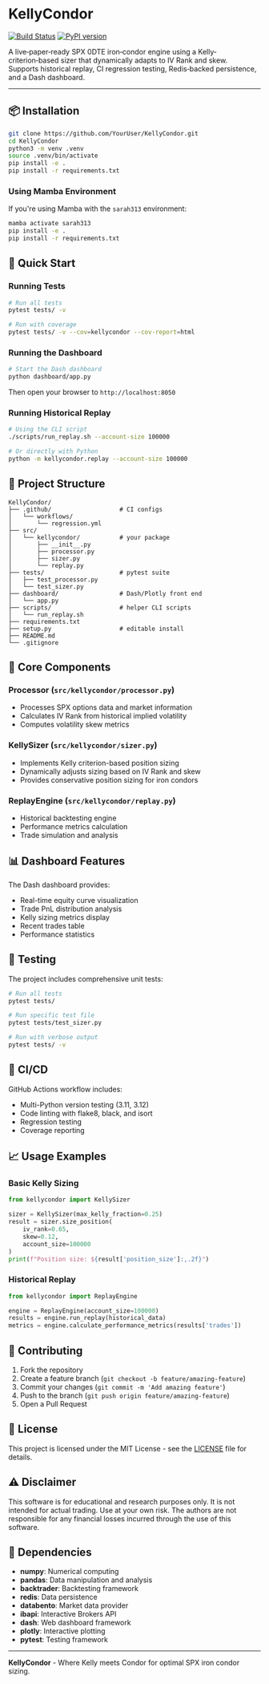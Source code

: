 # KellyCondor

[![Build Status](https://img.shields.io/github/workflow/status/YourUser/KellyCondor/Kelly%20Sizer%20Regression%20Test)](https://github.com/YourUser/KellyCondor/actions)
[![PyPI version](https://img.shields.io/pypi/v/kellycondor)](https://pypi.org/project/kellycondor)

A live‑paper‑ready SPX 0DTE iron‑condor engine using a Kelly‐criterion‑based sizer that dynamically adapts to IV Rank and skew.  
Supports historical replay, CI regression testing, Redis‐backed persistence, and a Dash dashboard.

---

## 📦 Installation

```bash
git clone https://github.com/YourUser/KellyCondor.git
cd KellyCondor
python3 -m venv .venv
source .venv/bin/activate
pip install -e .
pip install -r requirements.txt
```

### Using Mamba Environment

If you're using Mamba with the `sarah313` environment:

```bash
mamba activate sarah313
pip install -e .
pip install -r requirements.txt
```

## 🚀 Quick Start

### Running Tests

```bash
# Run all tests
pytest tests/ -v

# Run with coverage
pytest tests/ -v --cov=kellycondor --cov-report=html
```

### Running the Dashboard

```bash
# Start the Dash dashboard
python dashboard/app.py
```

Then open your browser to `http://localhost:8050`

### Running Historical Replay

```bash
# Using the CLI script
./scripts/run_replay.sh --account-size 100000

# Or directly with Python
python -m kellycondor.replay --account-size 100000
```

## 📁 Project Structure

```
KellyCondor/
├── .github/                   # CI configs
│   └── workflows/
│       └── regression.yml
├── src/
│   └── kellycondor/           # your package
│       ├── __init__.py
│       ├── processor.py
│       ├── sizer.py
│       └── replay.py
├── tests/                     # pytest suite
│   ├── test_processor.py
│   └── test_sizer.py
├── dashboard/                 # Dash/Plotly front end
│   └── app.py
├── scripts/                   # helper CLI scripts
│   └── run_replay.sh
├── requirements.txt
├── setup.py                   # editable install
├── README.md
└── .gitignore
```

## 🔧 Core Components

### Processor (`src/kellycondor/processor.py`)
- Processes SPX options data and market information
- Calculates IV Rank from historical implied volatility
- Computes volatility skew metrics

### KellySizer (`src/kellycondor/sizer.py`)
- Implements Kelly criterion-based position sizing
- Dynamically adjusts sizing based on IV Rank and skew
- Provides conservative position sizing for iron condors

### ReplayEngine (`src/kellycondor/replay.py`)
- Historical backtesting engine
- Performance metrics calculation
- Trade simulation and analysis

## 📊 Dashboard Features

The Dash dashboard provides:
- Real-time equity curve visualization
- Trade PnL distribution analysis
- Kelly sizing metrics display
- Recent trades table
- Performance statistics

## 🧪 Testing

The project includes comprehensive unit tests:

```bash
# Run all tests
pytest tests/

# Run specific test file
pytest tests/test_sizer.py

# Run with verbose output
pytest tests/ -v
```

## 🔄 CI/CD

GitHub Actions workflow includes:
- Multi-Python version testing (3.11, 3.12)
- Code linting with flake8, black, and isort
- Regression testing
- Coverage reporting

## 📈 Usage Examples

### Basic Kelly Sizing

```python
from kellycondor import KellySizer

sizer = KellySizer(max_kelly_fraction=0.25)
result = sizer.size_position(
    iv_rank=0.65,
    skew=0.12,
    account_size=100000
)
print(f"Position size: ${result['position_size']:,.2f}")
```

### Historical Replay

```python
from kellycondor import ReplayEngine

engine = ReplayEngine(account_size=100000)
results = engine.run_replay(historical_data)
metrics = engine.calculate_performance_metrics(results['trades'])
```

## 🤝 Contributing

1. Fork the repository
2. Create a feature branch (`git checkout -b feature/amazing-feature`)
3. Commit your changes (`git commit -m 'Add amazing feature'`)
4. Push to the branch (`git push origin feature/amazing-feature`)
5. Open a Pull Request

## 📝 License

This project is licensed under the MIT License - see the [LICENSE](LICENSE) file for details.

## ⚠️ Disclaimer

This software is for educational and research purposes only. It is not intended for actual trading. Use at your own risk. The authors are not responsible for any financial losses incurred through the use of this software.

## 🔗 Dependencies

- **numpy**: Numerical computing
- **pandas**: Data manipulation and analysis
- **backtrader**: Backtesting framework
- **redis**: Data persistence
- **databento**: Market data provider
- **ibapi**: Interactive Brokers API
- **dash**: Web dashboard framework
- **plotly**: Interactive plotting
- **pytest**: Testing framework

---

**KellyCondor** - Where Kelly meets Condor for optimal SPX iron condor sizing. 
